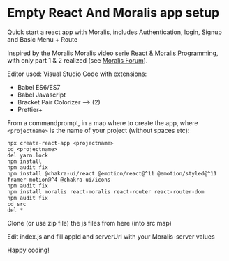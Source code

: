 # Empty React And Moralis app setup
Quick start a react app with Moralis, includes Authentication, login, Signup and Basic Menu + Route

Inspired by the Moralis Moralis video serie [React & Moralis Programming](https://www.youtube.com/playlist?list=PLFPZ8ai7J-iSbOoPePI9c_XCeZQLpOO2z), with only part 1 & 2 realized (see [Moralis Forum](https://forum.moralis.io/t/react-moralis-next-parts/1497/3?u=casnwk)).

Editor used: Visual Studio Code
with extensions:
- Babel ES6/ES7
- Babel Javascript
- Bracket Pair Colorizer --> (2)
- Prettier+

From a commandprompt, in a map where to create the app, where `<projectname>` is the name of your project (without spaces etc):
```
npx create-react-app <projectname>
cd <projectname>
del yarn.lock
npm install
npm audit fix
npm install @chakra-ui/react @emotion/react@^11 @emotion/styled@^11 framer-motion@^4 @chakra-ui/icons
npm audit fix
npm install moralis react-moralis react-router react-router-dom
npm audit fix
cd src
del *
```

Clone (or use zip file) the js files from here (into src map)
  
Edit index.js and fill appId and serverUrl with your Moralis-server values

Happy coding!
